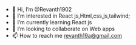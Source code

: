 - 👋 Hi, I’m @Revanth1902
- 👀 I’m interested in React js,Html,css,js,tailwind;
- 🌱 I’m currently learning React js
- 💞️ I’m looking to collaborate on Web apps
- 📫 How to reach me revanth19a@gmail.com


<!---
Revanth1902/Revanth1902 is a ✨ special ✨ repository because its `README.md` (this file) appears on your GitHub profile.
You can click the Preview link to take a look at your changes.
--->
